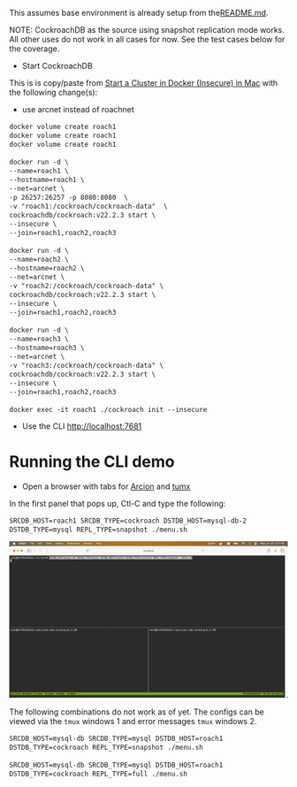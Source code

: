 This assumes base environment is already setup from the[README.md](README.md).

NOTE: CockroachDB as the source using snapshot replication mode works.  All other uses do not work in all cases for now.  See the test cases below for the coverage.  

- Start CockroachDB

This is is copy/paste from [Start a Cluster in Docker (Insecure) in Mac](https://www.cockroachlabs.com/docs/stable/start-a-local-cluster-in-docker-mac.html) with the following change(s):
  - use arcnet instead of roachnet 

```
docker volume create roach1
docker volume create roach1
docker volume create roach1

docker run -d \
--name=roach1 \
--hostname=roach1 \
--net=arcnet \
-p 26257:26257 -p 8080:8080  \
-v "roach1:/cockroach/cockroach-data"  \
cockroachdb/cockroach:v22.2.3 start \
--insecure \
--join=roach1,roach2,roach3

docker run -d \
--name=roach2 \
--hostname=roach2 \
--net=arcnet \
-v "roach2:/cockroach/cockroach-data" \
cockroachdb/cockroach:v22.2.3 start \
--insecure \
--join=roach1,roach2,roach3

docker run -d \
--name=roach3 \
--hostname=roach3 \
--net=arcnet \
-v "roach3:/cockroach/cockroach-data" \
cockroachdb/cockroach:v22.2.3 start \
--insecure \
--join=roach1,roach2,roach3

docker exec -it roach1 ./cockroach init --insecure
```    

- Use the CLI [http://localhost:7681](http://localhost.7681)

# Running the CLI demo

- Open a browser with tabs for [Arcion](http://localhost:7681) and [tumx](http://localhost:7681)

In the first panel that pops up, Ctl-C and type the following:

```
SRCDB_HOST=roach1 SRCDB_TYPE=cockroach DSTDB_HOST=mysql-db-2 DSTDB_TYPE=mysql REPL_TYPE=snapshot ./menu.sh
```
![cockroach menu](./resources/images/cockroach/cockroach-menu.png)

The following combinations do not work as of yet.  The configs can be viewed via the `tmux` windows 1 and error messages `tmux` windows 2.

```
SRCDB_HOST=mysql-db SRCDB_TYPE=mysql DSTDB_HOST=roach1 DSTDB_TYPE=cockroach REPL_TYPE=snapshot ./menu.sh

SRCDB_HOST=mysql-db SRCDB_TYPE=mysql DSTDB_HOST=roach1 DSTDB_TYPE=cockroach REPL_TYPE=full ./menu.sh
```
